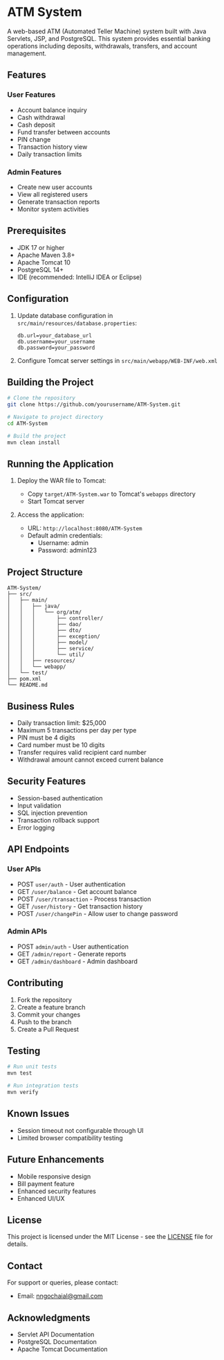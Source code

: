 # ATM System

A web-based ATM (Automated Teller Machine) system built with Java Servlets, JSP, and PostgreSQL. This system provides essential banking operations including deposits, withdrawals, transfers, and account management.

## Features

### User Features
- Account balance inquiry
- Cash withdrawal
- Cash deposit
- Fund transfer between accounts
- PIN change
- Transaction history view
- Daily transaction limits

### Admin Features
- Create new user accounts
- View all registered users
- Generate transaction reports
- Monitor system activities

## Prerequisites

- JDK 17 or higher
- Apache Maven 3.8+
- Apache Tomcat 10
- PostgreSQL 14+
- IDE (recommended: IntelliJ IDEA or Eclipse)

## Configuration

1. Update database configuration in `src/main/resources/database.properties`:
   ```properties
   db.url=your_database_url
   db.username=your_username
   db.password=your_password
   ```

2. Configure Tomcat server settings in `src/main/webapp/WEB-INF/web.xml`

## Building the Project

```bash
# Clone the repository
git clone https://github.com/yourusername/ATM-System.git

# Navigate to project directory
cd ATM-System

# Build the project
mvn clean install
```

## Running the Application

1. Deploy the WAR file to Tomcat:
   - Copy `target/ATM-System.war` to Tomcat's `webapps` directory
   - Start Tomcat server

2. Access the application:
   - URL: `http://localhost:8080/ATM-System`
   - Default admin credentials:
     - Username: admin
     - Password: admin123

## Project Structure

```
ATM-System/
├── src/
│   ├── main/
│   │   ├── java/
│   │   │   └── org/atm/
│   │   │       ├── controller/
│   │   │       ├── dao/
│   │   │       ├── dto/
│   │   │       ├── exception/
│   │   │       ├── model/
│   │   │       ├── service/
│   │   │       └── util/
│   │   ├── resources/
│   │   └── webapp/
│   └── test/
├── pom.xml
└── README.md
```

## Business Rules

- Daily transaction limit: $25,000
- Maximum 5 transactions per day per type
- PIN must be 4 digits
- Card number must be 10 digits
- Transfer requires valid recipient card number
- Withdrawal amount cannot exceed current balance

## Security Features

- Session-based authentication
- Input validation
- SQL injection prevention
- Transaction rollback support
- Error logging

## API Endpoints

### User APIs
- POST `user/auth` - User authentication
- GET `/user/balance` - Get account balance
- POST `/user/transaction` - Process transaction
- GET `/user/history` - Get transaction history
- POST `/user/changePin` - Allow user to change password

### Admin APIs
- POST `admin/auth` - User authentication
- GET `/admin/report` - Generate reports
- GET `/admin/dashboard` - Admin dashboard

## Contributing
1. Fork the repository
2. Create a feature branch
3. Commit your changes
4. Push to the branch
5. Create a Pull Request

## Testing

```bash
# Run unit tests
mvn test

# Run integration tests
mvn verify
```

## Known Issues

- Session timeout not configurable through UI
- Limited browser compatibility testing

## Future Enhancements

- Mobile responsive design
- Bill payment feature
- Enhanced security features
- Enhanced UI/UX

## License

This project is licensed under the MIT License - see the [LICENSE](LICENSE) file for details.

## Contact

For support or queries, please contact:
- Email: nngochaial@gmail.com

## Acknowledgments

- Servlet API Documentation
- PostgreSQL Documentation
- Apache Tomcat Documentation
